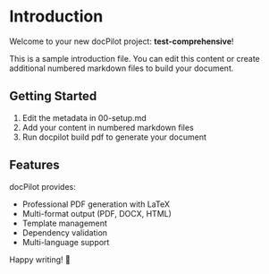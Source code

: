 # Introduction

Welcome to your new docPilot project: **test-comprehensive**!

This is a sample introduction file. You can edit this content or create additional numbered markdown files to build your document.

## Getting Started

1. Edit the metadata in 00-setup.md
2. Add your content in numbered markdown files
3. Run docpilot build pdf to generate your document

## Features

docPilot provides:
- Professional PDF generation with LaTeX
- Multi-format output (PDF, DOCX, HTML)
- Template management
- Dependency validation
- Multi-language support

Happy writing! 📝
